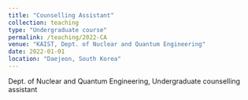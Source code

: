 ```yaml
---
title: "Counselling Assistant"
collection: teaching
type: "Undergraduate course"
permalink: /teaching/2022-CA
venue: "KAIST, Dept. of Nuclear and Quantum Engineering"
date: 2022-01-01
location: "Daejeon, South Korea"
---
```


Dept. of Nuclear and Quantum Engineering, Undergraduate counselling assistant
